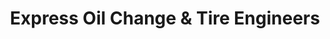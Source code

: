 ---
title: "Express Oil Change & Tire Engineers"
url: /dothan/express-oil-change-and-tire-engineers-montgomery-highway/
shop: tyres
---